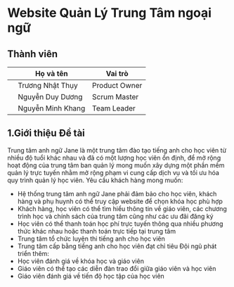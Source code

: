 
# Website Quản Lý Trung Tâm ngoại ngữ
## Thành viên
| | Họ và tên | Vai trò |
| ------------- | ------------- | ------------- |
| | Trương Nhật Thụy  | Product Owner  |
| | Nguyễn Duy Dương | Scrum Master |
| | Nguyễn Minh Khang | Team Leader  |
## 1.Giới thiệu Đề tài
Trung tâm anh ngữ Jane là một trung tâm đào tạo tiếng anh cho học viên từ nhiều độ tuổi khác nhau và đã có một lượng học viên ổn định, để mở rộng hoạt động của trung tâm ban quản lý mong muốn xây dựng một phần mềm quản lý trực tuyến nhằm mở rộng phạm vi cung cấp dịch vụ và tối ưu hóa quy trình quản lý học viên. 
Yêu cầu khách hàng mong muốn:
- Hệ thống trung tâm anh ngữ Jane phải đảm bảo cho học viên, khách hàng và phụ huynh có thể truy cập website để chọn khóa học phù hợp 
- Khách hàng, học viên có thể tìm hiểu thông tin về giáo viên, các chương trình học và chính sách của trung tâm cũng như các ưu đãi đăng ký
- Học viên có thể thanh toán học phí trực tuyến thông qua nhiều phương thức khác nhau hoặc thanh toán trực tiếp tại trung tâm
- Trung tâm tổ chức luyện thi tiếng anh cho học viên
- Trung tâm cấp bằng tiếng anh cho học viên đạt chỉ tiêu
Đội ngũ phát triển thêm:
- Học viên đánh giá về khóa học và giáo viên
- Giáo viên có thể tạo các diễn đàn trao đổi giữa giáo viên và học viên
- Giáo viên đánh giá về tiến độ học tập của học viên
